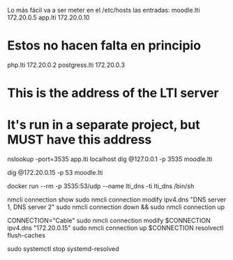 Lo más fácil va a ser meter en el /etc/hosts las entradas:
moodle.lti  172.20.0.5
app.lti     172.20.0.10

# Estos no hacen falta en principio
php.lti       172.20.0.2
postgress.lti 172.20.0.3

# This is the address of the LTI server
# It's run in a separate project, but MUST have this address



nslookup -port=3535 app.lti localhost
dig @127.0.0.1 -p 3535 moodle.lti

dig @172.20.0.15 -p 53 moodle.lti


docker run --rm -p 3535:53/udp --name lti_dns -ti lti_dns /bin/sh



nmcli connection show
sudo nmcli connection modify <connection-name> ipv4.dns "DNS server 1, DNS server 2"
sudo nmcli connection down <connection-name> && sudo nmcli connection up <connection-name>

CONNECTION="Cable"
sudo nmcli connection modify $CONNECTION ipv4.dns "172.20.0.15"
sudo nmcli connection up $CONNECTION
resolvectl flush-caches


sudo systemctl stop systemd-resolved
